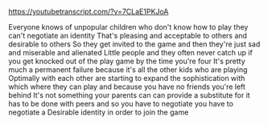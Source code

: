https://youtubetranscript.com/?v=7CLaE1PKJoA

 Everyone knows of unpopular children who don't know how to play they can't negotiate an identity That's pleasing and acceptable to others and desirable to others So they get invited to the game and then they're just sad and miserable and alienated Little people and they often never catch up if you get knocked out of the play game by the time you're four It's pretty much a permanent failure because it's all the other kids who are playing Optimally with each other are starting to expand the sophistication with which where they can play and because you have no friends you're left behind It's not something your parents can can provide a substitute for it has to be done with peers and so you have to negotiate you have to negotiate a Desirable identity in order to join the game